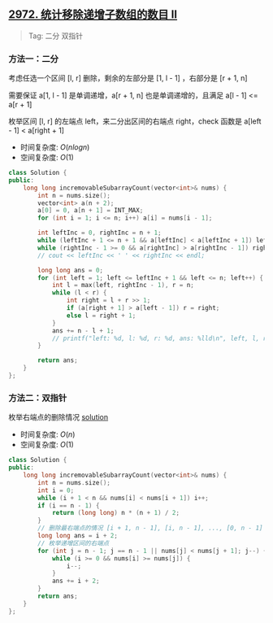 ## [2972. 统计移除递增子数组的数目 II](https://leetcode.cn/problems/count-the-number-of-incremovable-subarrays-ii/description/)

> Tag: 二分 双指针

### 方法一：二分

考虑任选一个区间 [l, r] 删除，剩余的左部分是 [1, l - 1] ，右部分是 [r + 1, n]

需要保证 a[1, l - 1] 是单调递增，a[r + 1, n] 也是单调递增的，且满足 a[l - 1] <= a[r + 1]

枚举区间 [l, r] 的左端点 left，来二分出区间的右端点 right，check 函数是 a[left - 1] < a[right + 1]

* 时间复杂度: ${O(nlogn)}$
* 空间复杂度: ${O(1)}$
```cpp
class Solution {
public:
    long long incremovableSubarrayCount(vector<int>& nums) {
        int n = nums.size();
        vector<int> a(n + 2);
        a[0] = 0, a[n + 1] = INT_MAX;
        for (int i = 1; i <= n; i++) a[i] = nums[i - 1];

        int leftInc = 0, rightInc = n + 1;
        while (leftInc + 1 <= n + 1 && a[leftInc] < a[leftInc + 1]) leftInc++;
        while (rightInc - 1 >= 0 && a[rightInc] > a[rightInc - 1]) rightInc--;
        // cout << leftInc << ' ' << rightInc << endl;

        long long ans = 0;
        for (int left = 1; left <= leftInc + 1 && left <= n; left++) {
            int l = max(left, rightInc - 1), r = n;
            while (l < r) {
                int right = l + r >> 1;
                if (a[right + 1] > a[left - 1]) r = right;
                else l = right + 1; 
            }
            ans += n - l + 1;
            // printf("left: %d, l: %d, r: %d, ans: %lld\n", left, l, r, ans);
        }

        return ans;
    }
};
```

### 方法二：双指针

枚举右端点的删除情况 [solution](https://leetcode.cn/problems/count-the-number-of-incremovable-subarrays-ii/solutions/2577663/shuang-zhi-zhen-on-shi-jian-o1-kong-jian-2hsz/)

* 时间复杂度: ${O(n)}$
* 空间复杂度: ${O(1)}$
```cpp
class Solution {
public:
    long long incremovableSubarrayCount(vector<int>& nums) {
        int n = nums.size();
        int i = 0;
        while (i + 1 < n && nums[i] < nums[i + 1]) i++;
        if (i == n - 1) {
            return (long long) n * (n + 1) / 2;
        }
        // 删除最右端点的情况 [i + 1, n - 1], [i, n - 1], ..., [0, n - 1]
        long long ans = i + 2;
        // 枚举递增区间的右端点
        for (int j = n - 1; j == n - 1 || nums[j] < nums[j + 1]; j--) {
            while (i >= 0 && nums[i] >= nums[j]) {
                i--;
            }
            ans += i + 2;
        }
        return ans;
    }
};
```